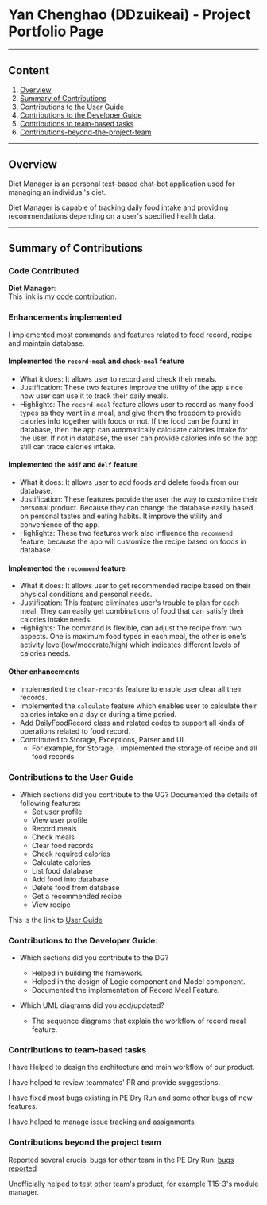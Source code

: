 # Yan Chenghao (DDzuikeai) - Project Portfolio Page

---

## Content
1. [Overview](#overview)
2. [Summary of Contributions](#summary-of-contributions)
3. [Contributions to the User Guide](#contributions-to-the-user-guide)
4. [Contributions to the Developer Guide](#contributions-to-the-developer-guide)
5. [Contributions to team-based tasks ](#contributions-to-team-based-tasks)
6. [Contributions-beyond-the-project-team](#contributions-beyond-the-project-team)

---

## Overview
Diet Manager is an personal text-based chat-bot application used for managing an individual's diet.

Diet Manager is capable of tracking daily food intake and providing recommendations depending on a user's specified
health data.

---

## Summary of Contributions

### Code Contributed

**__Diet Manager__**:<br>
This link is my [code contribution](https://nus-cs2113-ay1920s2.github.io/tp-dashboard/#breakdown=true&search=ddzuikeai).

### Enhancements implemented
I implemented most commands and features related to food record, recipe and maintain database.

#### Implemented the `record-meal` and `check-meal` feature
* What it does: It allows user to record and check their meals.
* Justification: These two features improve the utility of the app since now user can use it to track
their daily meals.
* Highlights: The `record-meal` feature allows user to record as many food types as they want in a meal, and give
them the freedom to provide calories info together with foods or not. If the food can be found in database, then the 
app can automatically calculate calories intake for the user. If not in database, the user can provide calories info
so the app still can trace calories intake.

#### Implemented the `addf` and `delf` feature
* What it does: It allows user to add foods and delete foods from our database.
* Justification: These features provide the user the way to customize their personal product. Because
they can change the database easily based on personal tastes and eating habits. It improve the utility
and convenience of the app.
* Highlights: These two features work also influence the `recommend` feature, because the app will customize
the recipe based on foods in database.

#### Implemented the `recommend` feature
* What it does: It allows user to get recommended recipe based on their physical conditions and personal needs.
* Justification: This feature eliminates user's trouble to plan for each meal. They can easily get combinations
of food that can satisfy their calories intake needs.
* Highlights: The command is flexible, can adjust the recipe from two aspects. One is maximum food types in each
meal, the other is one's activity level(low/moderate/high) which indicates different levels of calories needs.

#### Other enhancements
* Implemented the `clear-records` feature to enable user clear all their records.
* Implemented the `calculate` feature which enables user to calculate their calories intake on a day or during a time period.
* Add DailyFoodRecord class and related codes to support all kinds of operations related to food record.
* Contributed to Storage, Exceptions, Parser and UI.
    * For example, for Storage, I implemented the storage of recipe and all food records.

### Contributions to the User Guide

* Which sections did you contribute to the UG?
Documented the details of following features:
    * Set user profile
    * View user profile
    * Record meals
    * Check meals
    * Clear food records
    * Check required calories
    * Calculate calories
    * List food database
    * Add food into database
    * Delete food from database
    * Get a recommended recipe
    * View recipe
    
This is the link to [User Guide](https://ay1920s2-cs2113-t15-4.github.io/tp/UserGuide.html)

### Contributions to the Developer Guide: 

* Which sections did you contribute to the DG? 
    * Helped in building the framework.
    * Helped in the design of Logic component and Model component.
    * Documented the implementation of Record Meal Feature.
    
* Which UML diagrams did you add/updated?
    * The sequence diagrams that explain the workflow of record meal feature.

### Contributions to team-based tasks 

I have Helped to design the architecture and main workflow of our product.

I have helped to review teammates' PR and provide suggestions.

I have fixed most bugs existing in PE Dry Run and some other bugs of new features.

I have helped to manage issue tracking and assignments.

### Contributions beyond the project team

Reported several crucial bugs for other team in the PE Dry Run: [bugs reported](https://github.com/DDzuikeai/ped/issues)

Unofficially helped to test other team's product, for example T15-3's module manager.
